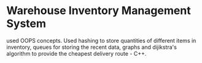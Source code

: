 # Warehouse Inventory Management System
used OOPS concepts. Used hashing to store quantities of
different items in inventory, queues for storing the recent data, graphs and dijikstra's algorithm to provide the
cheapest delivery route - C++.
